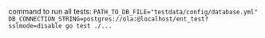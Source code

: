 command to run all tests: `PATH_TO_DB_FILE="testdata/config/database.yml" DB_CONNECTION_STRING=postgres://ola:@localhost/ent_test?sslmode=disable go test ./...`
